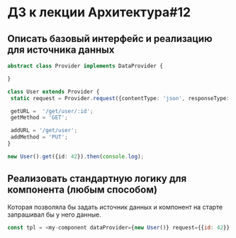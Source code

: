 # ДЗ к лекции Архитектура#12

## Описать базовый интерфейс и реализацию для источника данных

```typescript
abstract class Provider implements DataProvider {

}

class User extends Provider {
 static request = Provider.request({contentType: 'json', responseType: 'json'});

 getURL =  '/get/user/:id';
 getMethod = 'GET';

 addURL = '/get/user';
 addMethod = 'PUT';
}

new User().get({id: 42}).then(console.log);
```

## Реализовать стандартную логику для компонента (любым способом)

Которая позволяла бы задать источник данных и компонент на старте запрашивал бы у него данные.

```js
const tpl = <my-component dataProvider={new User()} request={{id: 42}} />
```
